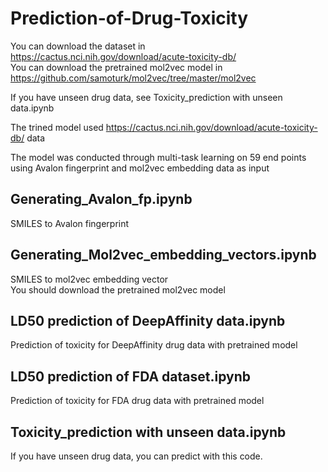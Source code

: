 # Prediction-of-Drug-Toxicity

You can download the dataset in https://cactus.nci.nih.gov/download/acute-toxicity-db/  
You can download the pretrained mol2vec model in https://github.com/samoturk/mol2vec/tree/master/mol2vec  

If you have unseen drug data, see Toxicity_prediction with unseen data.ipynb  

The trined model used https://cactus.nci.nih.gov/download/acute-toxicity-db/ data  

The model was conducted through multi-task learning on 59 end points using Avalon fingerprint and mol2vec embedding data as input  

## Generating_Avalon_fp.ipynb
SMILES to Avalon fingerprint

## Generating_Mol2vec_embedding_vectors.ipynb
SMILES to mol2vec embedding vector  
You should download the pretrained mol2vec model

## LD50 prediction of DeepAffinity data.ipynb
Prediction of toxicity for DeepAffinity drug data with pretrained model

## LD50 prediction of FDA dataset.ipynb
Prediction of toxicity for FDA drug data with pretrained model

## Toxicity_prediction with unseen data.ipynb
If you have unseen drug data, you can predict with this code.
